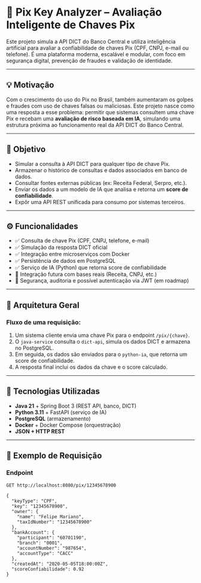 # 🔐 Pix Key Analyzer – Avaliação Inteligente de Chaves Pix

Este projeto simula a API DICT do Banco Central e utiliza inteligência artificial para avaliar a confiabilidade de chaves Pix (CPF, CNPJ, e-mail ou telefone). É uma plataforma moderna, escalável e modular, com foco em segurança digital, prevenção de fraudes e validação de identidade.

---

## 💡 Motivação

Com o crescimento do uso do Pix no Brasil, também aumentaram os golpes e fraudes com uso de chaves falsas ou maliciosas. Este projeto nasce como uma resposta a esse problema: permitir que sistemas consultem uma chave Pix e recebam uma **avaliação de risco baseada em IA**, simulando uma estrutura próxima ao funcionamento real da API DICT do Banco Central.

---

## 🎯 Objetivo

- Simular a consulta à API DICT para qualquer tipo de chave Pix.
- Armazenar o histórico de consultas e dados associados em banco de dados.
- Consultar fontes externas públicas (ex: Receita Federal, Serpro, etc.).
- Enviar os dados a um modelo de IA que analisa e retorna um **score de confiabilidade**.
- Expôr uma API REST unificada para consumo por sistemas terceiros.

---

## ⚙️ Funcionalidades

- ✅ Consulta de chave Pix (CPF, CNPJ, telefone, e-mail)
- ✅ Simulação da resposta DICT oficial
- ✅ Integração entre microserviços com Docker
- ✅ Persistência de dados em PostgreSQL
- ✅ Serviço de IA (Python) que retorna score de confiabilidade
- 🔄 Integração futura com bases reais (Receita, CNPJ, etc.)
- 🔐 Segurança, auditoria e possível autenticação via JWT (em roadmap)

---

## 🧱 Arquitetura Geral

### Fluxo de uma requisição:

1. Um sistema cliente envia uma chave Pix para o endpoint `/pix/{chave}`.
2. O `java-service` consulta o `dict-api`, simula os dados DICT e armazena no PostgreSQL.
3. Em seguida, os dados são enviados para o `python-ia`, que retorna um score de confiabilidade.
4. A resposta final inclui os dados da chave e o score calculado.

---

## 🚀 Tecnologias Utilizadas

- **Java 21** + Spring Boot 3 (REST API, banco, DICT)
- **Python 3.11** + FastAPI (serviço de IA)
- **PostgreSQL** (armazenamento)
- **Docker** + Docker Compose (orquestração)
- **JSON + HTTP REST**

---

## 📡 Exemplo de Requisição

### Endpoint

```http
GET http://localhost:8080/pix/12345678900

{
  "keyType": "CPF",
  "key": "12345678900",
  "owner": {
    "name": "Felipe Mariano",
    "taxIdNumber": "12345678900"
  },
  "bankAccount": {
    "participant": "60701190",
    "branch": "0001",
    "accountNumber": "987654",
    "accountType": "CACC"
  },
  "createdAt": "2020-05-05T18:00:00Z",
  "scoreConfiabilidade": 0.92
}